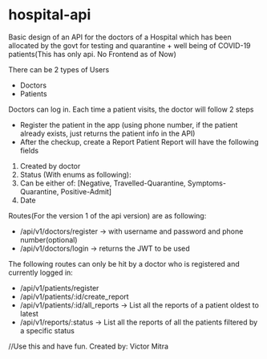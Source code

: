 # hospital-api

Basic design of an API for the doctors of a Hospital which has been allocated by the
govt for testing and quarantine + well being of COVID-19 patients(This has only api. No Frontend as of Now)

There can be 2 types of Users
- Doctors
- Patients

 Doctors can log in.
Each time a patient visits, the doctor will follow 2 steps
- Register the patient in the app (using phone number, if the patient already exists, just
returns the patient info in the API)
- After the checkup, create a Report
Patient Report will have the following fields
1. Created by doctor
2. Status (With enums as following):
3. Can be either of: [Negative, Travelled-Quarantine, Symptoms-Quarantine,
Positive-Admit]
4. Date

 Routes(For the version 1 of the api version) are as following:

- /api/v1/doctors/register → with username and password and phone number(optional)
- /api/v1/doctors/login → returns the JWT to be used

The following routes can only be hit by a doctor who is registered and currently logged in:
- /api/v1/patients/register 
- /api/v1/patients/:id/create_report
- /api/v1/patients/:id/all_reports → List all the reports of a patient oldest to latest
- /api/v1/reports/:status → List all the reports of all the patients filtered by a specific status


//Use this and have fun.
Created by: Victor Mitra
